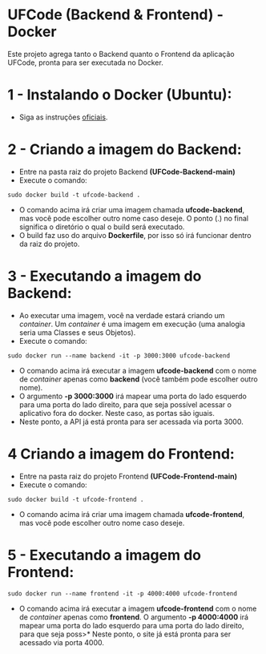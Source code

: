 # UFCode (Backend & Frontend) - Docker

Este projeto agrega tanto o Backend quanto o Frontend da aplicação UFCode, pronta para ser executada no Docker.

# 1 - Instalando o Docker (Ubuntu):

* Siga as instruções [oficiais](https://docs.docker.com/engine/install/ubuntu/).

# 2 - Criando a imagem do Backend:

* Entre na pasta raiz do projeto Backend **(UFCode-Backend-main)**
* Execute o comando: 

```
sudo docker build -t ufcode-backend .
```
* O comando acima irá criar uma imagem chamada **ufcode-backend**, mas você pode escolher outro nome caso deseje. O ponto (.) no final significa o diretório o qual o build será executado.
* O build faz uso do arquivo **Dockerfile**, por isso só irá funcionar dentro da raiz do projeto.

# 3 - Executando a imagem do Backend:

* Ao executar uma imagem, você na verdade estará criando um *container*. Um *container* é uma imagem em execução (uma analogia seria uma Classes e seus Objetos).
* Execute o comando:

```
sudo docker run --name backend -it -p 3000:3000 ufcode-backend
```

* O comando acima irá executar a imagem **ufcode-backend** com o nome de *container* apenas como **backend** (você também pode escolher outro nome).
* O argumento **-p 3000:3000** irá mapear uma porta do lado esquerdo para uma porta do lado direito, para que seja possível acessar o aplicativo fora do docker. Neste caso, as portas são iguais.
* Neste ponto, a API já está pronta para ser acessada via porta 3000.

# 4 Criando a imagem do Frontend:

* Entre na pasta raiz do projeto Frontend **(UFCode-Frontend-main)**
* Execute o comando:

```
sudo docker build -t ufcode-frontend .
```
* O comando acima irá criar uma imagem chamada **ufcode-frontend**, mas você pode escolher outro nome caso deseje.

# 5 - Executando a imagem do Frontend:

```
sudo docker run --name frontend -it -p 4000:4000 ufcode-frontend
```

* O comando acima irá executar a imagem **ufcode-frontend** com o nome de *container* apenas como **frontend**. O argumento **-p 4000:4000** irá mapear uma porta do lado esquerdo para uma porta do lado direito, para que seja poss>* Neste ponto, o site já está pronta para ser acessado via porta 4000.

